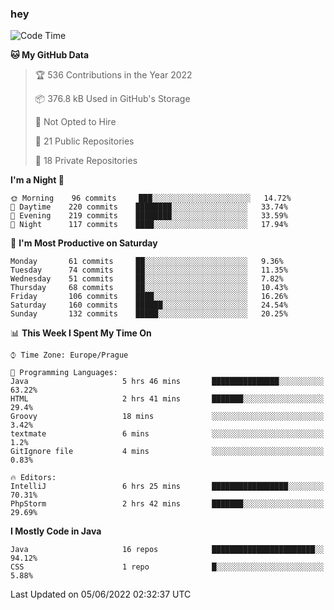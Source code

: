 ### hey

<!--START_SECTION:waka-->
![Code Time](http://img.shields.io/badge/Code%20Time-0%20secs-blue)

**🐱 My GitHub Data** 

> 🏆 536 Contributions in the Year 2022
 > 
> 📦 376.8 kB Used in GitHub's Storage 
 > 
> 🚫 Not Opted to Hire
 > 
> 📜 21 Public Repositories 
 > 
> 🔑 18 Private Repositories  
 > 
**I'm a Night 🦉** 

```text
🌞 Morning    96 commits     ███░░░░░░░░░░░░░░░░░░░░░░   14.72% 
🌆 Daytime    220 commits    ████████░░░░░░░░░░░░░░░░░   33.74% 
🌃 Evening    219 commits    ████████░░░░░░░░░░░░░░░░░   33.59% 
🌙 Night      117 commits    ████░░░░░░░░░░░░░░░░░░░░░   17.94%

```
📅 **I'm Most Productive on Saturday** 

```text
Monday       61 commits     ██░░░░░░░░░░░░░░░░░░░░░░░   9.36% 
Tuesday      74 commits     ██░░░░░░░░░░░░░░░░░░░░░░░   11.35% 
Wednesday    51 commits     ██░░░░░░░░░░░░░░░░░░░░░░░   7.82% 
Thursday     68 commits     ██░░░░░░░░░░░░░░░░░░░░░░░   10.43% 
Friday       106 commits    ████░░░░░░░░░░░░░░░░░░░░░   16.26% 
Saturday     160 commits    ██████░░░░░░░░░░░░░░░░░░░   24.54% 
Sunday       132 commits    █████░░░░░░░░░░░░░░░░░░░░   20.25%

```


📊 **This Week I Spent My Time On** 

```text
⌚︎ Time Zone: Europe/Prague

💬 Programming Languages: 
Java                     5 hrs 46 mins       ███████████████░░░░░░░░░░   63.22% 
HTML                     2 hrs 41 mins       ███████░░░░░░░░░░░░░░░░░░   29.4% 
Groovy                   18 mins             ░░░░░░░░░░░░░░░░░░░░░░░░░   3.42% 
textmate                 6 mins              ░░░░░░░░░░░░░░░░░░░░░░░░░   1.2% 
GitIgnore file           4 mins              ░░░░░░░░░░░░░░░░░░░░░░░░░   0.83%

🔥 Editors: 
IntelliJ                 6 hrs 25 mins       █████████████████░░░░░░░░   70.31% 
PhpStorm                 2 hrs 42 mins       ███████░░░░░░░░░░░░░░░░░░   29.69%

```

**I Mostly Code in Java** 

```text
Java                     16 repos            ███████████████████████░░   94.12% 
CSS                      1 repo              █░░░░░░░░░░░░░░░░░░░░░░░░   5.88%

```



 Last Updated on 05/06/2022 02:32:37 UTC
<!--END_SECTION:waka-->
